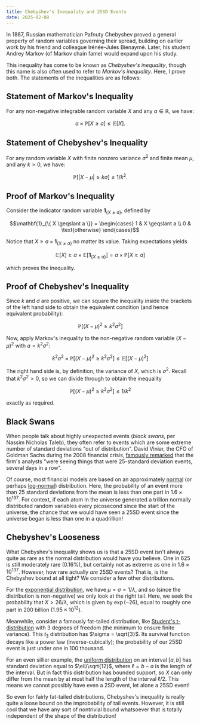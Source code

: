 ```yaml
---
title: Chebyshev's Inequality and 25SD Events
date: 2025-02-08
---
```


In 1867, Russian mathematician Pafnuty Chebyshev proved a general property of random variables governing their spread, building on earlier work by his friend and colleague Irénée-Jules Bienaymé. Later, his student Andrey Markov (of Markov chain fame) would expand upon his study.

This inequality has come to be known as *Chebyshev's inequality*, though this name is also often used to refer to *Markov's inequality*. Here, I prove both. The statements of the inequalities are as follows:


## Statement of Markov's Inequality

For any non-negative integrable random variable $`X`$ and any $`a \in \mathbb{R}`$, we have:

```math
a \times \mathbb{P}[X \geqslant a] \leqslant \mathbb{E}[X].
```

## Statement of Chebyshev's Inequality

For any random variable $`X`$ with finite nonzero variance $`\sigma^2`$ and finite mean $`\mu`$, and any $`k > 0`$, we have:

```math
\mathbb{P}[|X - \mu| \geqslant k \sigma] \leqslant 1/k^2.
```

## Proof of Markov's Inequality

Consider the indicator random variable $`\mathbf{1}_{\{ X \geqslant a \}}`$, defined by

```math
\mathbf{1}_{\{ X \geqslant a \}} = \begin{cases}
1 & X \geqslant a \\
0 & \text{otherwise}
\end{cases}
```

Notice that $`X \geqslant a \times \mathbf{1}_{\{ X \geqslant a \}}`$ no matter its value. Taking expectations yields

```math
\mathbb{E}[X] \geqslant a \times \mathbb{E}[\mathbf{1}_{\{ X \geqslant a \}}] = a \times \mathbb{P}[X \geqslant a]
```

which proves the inequality.

## Proof of Chebyshev's Inequality

Since $`k`$ and $`\sigma`$ are positive, we can square the inequality inside the brackets of the left hand side to obtain the equivalent condition (and hence equivalent probability):

```math
\mathbb{P}[(X - \mu)^2 \geqslant k^2 \sigma^2]
```

Now, apply Markov's inequality to the non-negative random variable $`(X - \mu)^2`$ with $`a = k^2 \sigma^2`$:

```math
k^2 \sigma^2 \times \mathbb{P}[(X - \mu)^2 \geqslant k^2 \sigma^2] \leqslant \mathbb{E}[(X - \mu)^2]
```

The right hand side is, by definition, the variance of $`X`$, which is $`\sigma^2`$. Recall that $`k^2 \sigma^2 > 0`$, so we can divide through to obtain the inequality

```math
\mathbb{P}[(X - \mu)^2 \geqslant k^2 \sigma^2] \leqslant 1/k^2
```

exactly as required.

## Black Swans

When people talk about highly unexpected events (*black swans*, per Nassim Nicholas Taleb), they often refer to events which are some extreme number of standard deviations "out of distribution". David Viniar, the CFO of Goldman Sachs during the 2008 financial crisis, [famously remarked](https://www.reuters.com/article/breakingviews/goldmans-mr-25-standard-deviation-hard-to-follow-idUS1668058685/) that the firm's analysts "were seeing things that were 25-standard deviation events, several days in a row".

Of course, most financial models are based on an approximately [normal](/maths/probability-distributions#normal) (or perhaps [log-normal](/maths/probability-distributions#lognormal)) distribution. Here, the probability of an event more than 25 standard deviations from the mean is less than one part in $`1.6 \times 10^{137}`$. For context, if each atom in the universe generated a trillion normally distributed random variables every picosecond since the start of the universe, the chance that we would have seen a 25SD event since the universe began is less than one in a quadrillion!

## Chebyshev's Looseness

What Chebyshev's inequality shows us is that a 25SD event isn't always quite as rare as the normal distribution would have you believe. One in 625 is still moderately rare (0.16%), but certainly not as extreme as one in $`1.6 \times 10^{137}`$. However, how rare actually *are* 25SD events? That is, is the Chebyshev bound at all tight? We consider a few other distributions.

For the [exponential distribution](/maths/probability-distributions#exponential), we have $`\mu = \sigma = 1/\lambda`$, and so (since the distribution is non-negative) we only look at the right tail. Here, we seek the probability that $`X > 26/\lambda`$, which is given by $`\exp(-26)`$, equal to roughly one part in 200 billion ($`1.95 \times 10^{12}`$).

Meanwhile, consider a famously fat-tailed distribution, like [Student's t-distribution](/maths/probability-distributions#students) with 3 degrees of freedom (the minimum to ensure finite variance). This $`t_3`$ distribution has $`\sigma = \sqrt{3}`$. Its survival function decays like a power law (inverse-cubically); the probability of our 25SD event is just under one in 100 thousand.

For an even sillier example, the [uniform distribution](/maths/probability-distributions#uniform) on an interval $`[a, b]`$ has standard deviation equal to $`\ell/\sqrt{12}`$, where $`\ell = b-a`$ is the length of the interval. But in fact this distribution has bounded support, so $`X`$ can only differ from the mean by at most half the length of the interval $`\ell/2`$. This means we cannot possibly have even a 2SD event, let alone a 25SD event!

So even for fairly fat-tailed distributions, Chebyshev's inequality is really quite a loose bound on the improbability of tail events. However, it is still cool that we have any sort of nontrivial bound whatsoever that is totally independent of the shape of the distribution!